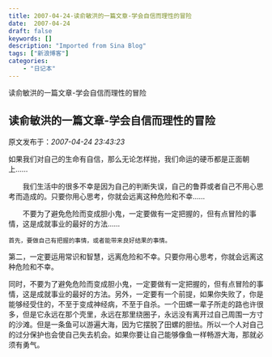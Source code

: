 ```yaml
---
title: 2007-04-24-读俞敏洪的一篇文章-学会自信而理性的冒险
date:  2007-04-24
draft: false
keywords: []
description: "Imported from Sina Blog"
tags: ["新浪博客"]
categories: 
    - "日记本"
---
```

读俞敏洪的一篇文章-学会自信而理性的冒险
## 读俞敏洪的一篇文章-学会自信而理性的冒险

 原文发布于：*2007-04-24 23:43:23*

     
如果我们对自己的生命有自信，那么无论怎样抛，我们命运的硬币都是正面朝上……

　　我们生活中的很多不幸是因为自己的判断失误，自己的鲁莽或者自己不用心思考而造成的。只要你用心思考，你就会远离这种危险和不幸……

　　不要为了避免危险而变成胆小鬼，一定要做有一定把握的，但有点冒险的事情，这是成就事业的最好的方法……

    首先，要做自己有把握的事情，或者能带来良好结果的事情。

   第二，一定要运用常识和智慧，远离危险和不幸。只要你用心思考，你就会远离这种危险和不幸。

  
同时，不要为了避免危险而变成胆小鬼，一定要做有一定把握的，但有点冒险的事情，这是成就事业的最好的方法。另外，一定要有一个前提，如果你失败了，你是能够经受住的，不至于变成神经病，不至于自杀。一个田螺一辈子所走的路也许很多，但是它永远在那个壳里，永远在那里绕圈子，永远没有离开过自己周围一方寸的沙滩。但是一条鱼可以游遍大海，因为它摆脱了田螺的胆怯。所以一个人对自己的过分保护也会使自己失去机会。如果你要让自己能够像鱼一样畅游大海，那就必须有勇气。


